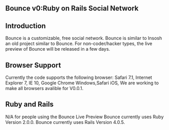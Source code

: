 Bounce v0:Ruby on Rails Social Network
-----------------------------------------

Introduction
------------

Bounce is a customizable, free social network. Bounce is similar to Insosh an old project similar to Bounce. 
For non-coder/hacker types, the live preview of Bounce will be released in a few days. 

Browser Support
----------------
Currently the code supports the following browser: Safari 7.1, Internet Explorer 7, IE 10, Google Chrome Windows,Safari iOS,
We are working to make all browsers avalible for V0.0.1.

Ruby and Rails
--------------
N/A for people using the Bounce Live Preview
Bounce currently uses Ruby Version 2.0.0.
Bounce currently uses Rails Version 4.0.5.

